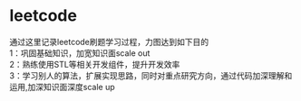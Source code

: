  leetcode
====

通过这里记录leetcode刷题学习过程，力图达到如下目的 <br>
1：巩固基础知识，加宽知识面scale out<br>
2：熟练使用STL等相关开发组件，提升开发效率<br>
3：学习别人的算法，扩展实现思路，同时对重点研究方向，通过代码加深理解和运用,加深知识面深度scale up<br>
